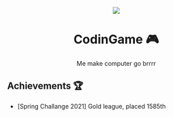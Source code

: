 
<p align="center">
  <img align="center" src="https://upload.wikimedia.org/wikipedia/en/thumb/8/8f/CodinGame_logo.svg/700px-CodinGame_logo.svg.png" />
 </p>

<h1 align="center">CodinGame 🎮</h1>
<p align="center">Me make computer go brrrr<p>

## Achievements 🏆
* [Spring Challange 2021] 
  Gold league, placed 1585th
